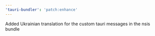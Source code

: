 ```yaml
---
'tauri-bundler': 'patch:enhance'
---
```


Added Ukrainian translation for the custom tauri messages in the nsis bundle
